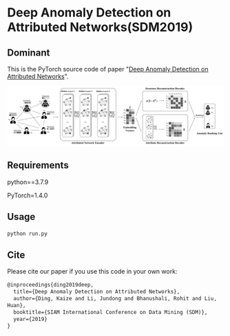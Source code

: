 Deep Anomaly Detection on Attributed Networks(SDM2019)
============

## Dominant

This is the PyTorch source code of paper "[Deep Anomaly Detection on Attributed Networks](http://www.public.asu.edu/~kding9/pdf/SDM2019_Deep.pdf)".

![The proposed framework](framework.png)

## Requirements
python==3.7.9

PyTorch=1.4.0

## Usage
```python run.py```

## Cite

Please cite our paper if you use this code in your own work:

```
@inproceedings{ding2019deep,
  title={Deep Anomaly Detection on Attributed Networks},
  author={Ding, Kaize and Li, Jundong and Bhanushali, Rohit and Liu, Huan},
  booktitle={SIAM International Conference on Data Mining (SDM)},
  year={2019}
}
```
